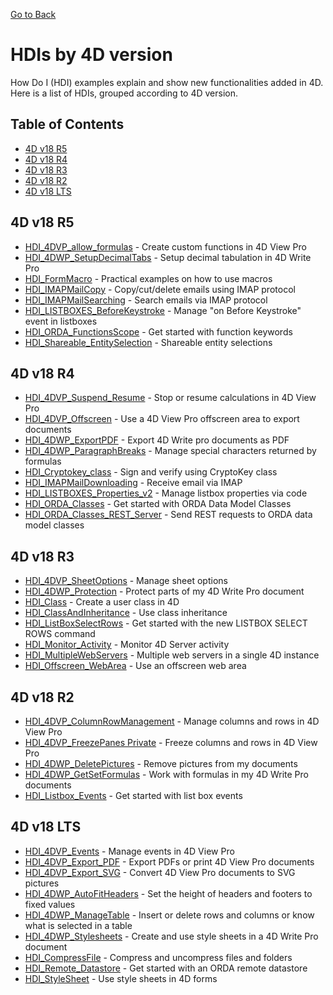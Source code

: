 [Go to Back](README.md)

# HDIs by 4D version

How Do I (HDI) examples explain and show new functionalities added in 4D. Here is a list of HDIs, grouped according to 4D version.

## Table of Contents

- [4D v18 R5](#4d-v18-r5)
- [4D v18 R4](#4d-v18-r4)
- [4D v18 R3](#4d-v18-r3)
- [4D v18 R2](#4d-v18-r2)
- [4D v18 LTS](#4d-v18-lts)

## 4D v18 R5

* [HDI_4DVP_allow_formulas](https://github.com/4d-depot/HDI_4DVP_allow_formulas) - Create custom functions in 4D View Pro
* [HDI_4DWP_SetupDecimalTabs](https://github.com/4d-depot/HDI_4DWP_SetupDecimalTabs) - Setup decimal tabulation in 4D Write Pro
* [HDI_FormMacro](https://github.com/4d-depot/HDI_FormMacro) - Practical examples on how to use macros
* [HDI_IMAPMailCopy](https://github.com/4d-depot/HDI_IMAPMailCopy) - Copy/cut/delete emails using IMAP protocol
* [HDI_IMAPMailSearching](https://github.com/4d-depot/HDI_IMAPMailSearching) - Search emails via IMAP protocol
* [HDI_LISTBOXES_BeforeKeystroke](https://github.com/4d-depot/HDI_LISTBOXES_BeforeKeystroke) - Manage "on Before Keystroke" event in listboxes
* [HDI_ORDA_FunctionsScope](https://github.com/4d-depot/HDI_ORDA_FunctionsScope) - Get started with function keywords 
* [HDI_Shareable_EntitySelection](https://github.com/4d-depot/HDI_Shareable_EntitySelection) - Shareable entity selections

## 4D v18 R4

* [HDI_4DVP_Suspend_Resume](https://github.com/4d-depot/HDI_4DVP_Suspend_Resume) - Stop or resume calculations in 4D View Pro
* [HDI_4DVP_Offscreen](https://github.com/4d-depot/HDI_4DVP_Offscreen) - Use a 4D View Pro offscreen area to export documents
* [HDI_4DWP_ExportPDF](https://github.com/4d-depot/HDI_4DWP_ExportPDF) - Export 4D Write pro documents as PDF
* [HDI_4DWP_ParagraphBreaks](https://github.com/4d-depot/HDI_4DWP_ParagraphBreaks) - Manage special characters returned by formulas
* [HDI_Cryptokey_class](https://github.com/4d-depot/HDI_Cryptokey_class) - Sign and verify using CryptoKey class
* [HDI_IMAPMailDownloading](https://github.com/4d-depot/HDI_IMAPMailDownloading) - Receive email via IMAP
* [HDI_LISTBOXES_Properties_v2](https://github.com/4d-depot/HDI_LISTBOXES_Properties_v2) - Manage listbox properties via code
* [HDI_ORDA_Classes](https://github.com/4d-depot/HDI_ORDA_Classes) - Get started with ORDA Data Model Classes
* [HDI_ORDA_Classes_REST_Server](https://github.com/4d-depot/HDI_ORDA_Classes_REST_Server) - Send REST requests to ORDA data model classes

## 4D v18 R3

* [HDI_4DVP_SheetOptions](https://github.com/4d-depot/HDI_4DVP_SheetOptions) - Manage sheet options
* [HDI_4DWP_Protection](https://github.com/4d-depot/HDI_4DWP_Protection) - Protect parts of my 4D Write Pro document
* [HDI_Class](https://github.com/4d-depot/HDI_Class) -  Create a user class in 4D
* [HDI_ClassAndInheritance](https://github.com/4d-depot/HDI_ClassAndInheritance) - Use class inheritance
* [HDI_ListBoxSelectRows](https://github.com/4d-depot/HDI_ListBoxSelectRows) - Get started with the new LISTBOX SELECT ROWS command
* [HDI_Monitor_Activity](https://github.com/4d-depot/HDI_Monitor_Activity) - Monitor 4D Server activity
* [HDI_MultipleWebServers](https://github.com/4d-depot/HDI_MultipleWebServers) - Multiple web servers in a single 4D instance
* [HDI_Offscreen_WebArea](https://github.com/4d-depot/HDI_Offscreen_WebArea) - Use an offscreen web area

## 4D v18 R2

* [HDI_4DVP_ColumnRowManagement](https://github.com/4d-depot/HDI_4DVP_ColumnRowManagement) - Manage columns and rows in 4D View Pro
* [HDI_4DVP_FreezePanes Private](https://github.com/4d-depot/HDI_4DVP_FreezePanes) - Freeze columns and rows in 4D View Pro
* [HDI_4DWP_DeletePictures](https://github.com/4d-depot/HDI_4DWP_DeletePictures) - Remove pictures from my documents
* [HDI_4DWP_GetSetFormulas](https://github.com/4d-depot/HDI_4DWP_GetSetFormulas) - Work with formulas in my 4D Write Pro documents
* [HDI_Listbox_Events](https://github.com/4d-depot/HDI_Listbox_Events) - Get started with list box events

## 4D v18 LTS

* [HDI_4DVP_Events](https://github.com/4d-depot/HDI_4DVP_Events) - Manage events in 4D View Pro
* [HDI_4DVP_Export_PDF](https://github.com/4d-depot/HDI_4DVP_Export_PDF) - Export PDFs or print 4D View Pro documents
* [HDI_4DVP_Export_SVG](https://github.com/4d-depot/HDI_4DVP_Export_SVG) - Convert 4D View Pro documents to SVG pictures
* [HDI_4DWP_AutoFitHeaders](https://github.com/4d-depot/HDI_4DWP_AutoFitHeaders) - Set the height of headers and footers to fixed values
* [HDI_4DWP_ManageTable](https://github.com/4d-depot/HDI_4DWP_ManageTable) - Insert or delete rows and columns or know what is selected in a table
* [HDI_4DWP_Stylesheets](https://github.com/4d-depot/HDI_4DWP_Stylesheets) - Create and use style sheets in a 4D Write Pro document
* [HDI_CompressFile](https://github.com/4d-depot/HDI_CompressFile) - Compress and uncompress files and folders
* [HDI_Remote_Datastore](https://github.com/4d-depot/HDI_Remote_Datastore) - Get started with an ORDA remote datastore
* [HDI_StyleSheet](https://github.com/4d-depot/HDI_StyleSheet) - Use style sheets in 4D forms
